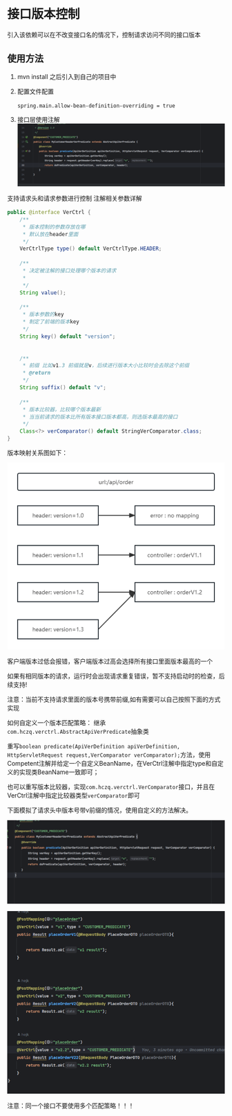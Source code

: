 # 接口版本控制

引入该依赖可以在不改变接口名的情况下，控制请求访问不同的接口版本

## 使用方法

1. mvn install 之后引入到自己的项目中
2. 配置文件配置

   ``spring.main.allow-bean-definition-overriding = true``
3. 接口层使用注解
   ![img.png](assets/img.png)

支持请求头和请求参数进行控制
注解相关参数详解

```java
public @interface VerCtrl {
    /**
     * 版本控制的参数存放在哪
     * 默认放在header里面
     */
    VerCtrlType type() default VerCtrlType.HEADER;

    /**
     * 决定被注解的接口处理哪个版本的请求
     * 
     */
    String value();

    /**
     * 版本参数的key
     * 制定了前端的版本key
     */
    String key() default "version";


    /**
     * 前缀 比如v1.3 前缀就是v，后续进行版本大小比较时会去除这个前缀
     * @return
     */
    String suffix() default "v";

    /**
     * 版本比较器，比较哪个版本最新
     * 当当前请求的版本比所有版本接口版本都高，则选版本最高的接口
     */
    Class<?> verComparator() default StringVerComparator.class;
}


```



版本映射关系图如下：

![.png](assets/版本关系映射.png)

客户端版本过低会报错，客户端版本过高会选择所有接口里面版本最高的一个

如果有相同版本的请求，运行时会出现请求重复错误，暂不支持启动时的检查，后续支持!

注意：当前不支持请求里面的版本号携带前缀,如有需要可以自己按照下面的方式实现

如何自定义一个版本匹配策略：
继承`com.hczq.verctrl.AbstractApiVerPredicate`抽象类

重写`boolean predicate(ApiVerDefinition apiVerDefinition, HttpServletRequest request,VerComparator verComparator);`方法，使用Competent注解并给定一个自定义BeanName，在VerCtrl注解中指定type和自定义的实现类BeanName一致即可；

也可以重写版本比较器，实现`com.hczq.verctrl.VerComparator`接口，并且在VerCtrl注解中指定比较器类型`verComparator`即可

下面模拟了请求头中版本号带v前缀的情况，使用自定义的方法解决。

![img.png](assets/customer.png)

![img.png](assets/customerApi.png)

注意：同一个接口不要使用多个匹配策略！！！